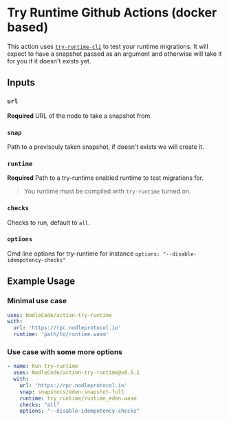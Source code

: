 # Try Runtime Github Actions (docker based)

This action uses [`try-runtime-cli`](http://github.com/paritytech/try-runtime-cli) to test your runtime migrations.
It will expect to have a snapshot passed as an argument and otherwise will take it for you if it doesn't exists yet.

## Inputs

### `url`

**Required** URL of the node to take a snapshot from.

### `snap`

Path to a previsouly taken snapshot, if doesn't exists we will create it.

### `runtime`

**Required** Path to a try-runtime enabled runtime to test migrations for.

> You runtime must be compiled with `try-runtime` turned on.

### `checks`

Checks to run, default to `all`.

### `options`

Cmd line options for try-runtime for instance `options: "--disable-idempotency-checks"`

## Example Usage
### Minimal use case

```yaml
uses: NodleCode/action-try-runtime
with:
  url: 'https://rpc.nodleprotocol.io'
  runtime: 'path/to/runtime.wasm'
```

### Use case with some more options
```yaml
- name: Run try-runtime
  uses: NodleCode/action-try-runtime@v0.5.1
  with:
    url: 'https://rpc.nodleprotocol.io'
    snap: snapshots/eden-snapshot-full
    runtime: try_runtime/runtime_eden.wasm
    checks: "all"
    options: "--disable-idempotency-checks"

```
